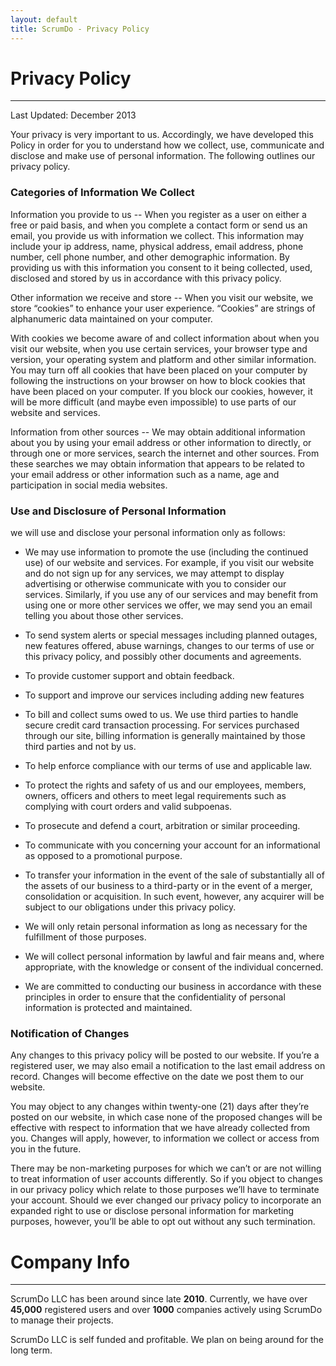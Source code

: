 ```yaml
---
layout: default
title: ScrumDo - Privacy Policy
---
```



# Privacy Policy
----


Last Updated: December 2013

Your privacy is very important to us. Accordingly, we have developed this Policy in order for you to understand how we collect, use, communicate and disclose and make use of personal information. The following outlines our privacy policy.


### Categories of Information We Collect

Information you provide to us -- When you register as a user on either a free or paid basis, and when you complete a contact form or send us an email, you provide us with information we collect. This information may include your ip address, name, physical address, email address, phone number, cell phone number, and other demographic information.  By providing us with this information you consent to it being collected, used, disclosed and stored by us in accordance with this privacy policy.

Other information we receive and store -- When you visit our website, we store “cookies” to enhance your user experience.  “Cookies” are strings of alphanumeric data maintained on your computer.

With cookies we become aware of and collect information about when you visit our website, when you use certain services, your browser type and version, your operating system and platform and other similar information. You may turn off all cookies that have been placed on your computer by following the instructions on your browser on how to block cookies that have been placed on your computer. If you block our cookies, however, it will be more difficult (and maybe even impossible) to use parts of our website and services.

Information from other sources -- We may obtain additional information about you by using your email address or other information to directly, or through one or more services, search the internet and other sources. From these searches we may obtain information that appears to be related to your email address or other information such as a name, age and participation in social media websites.

### Use and Disclosure of Personal Information

we will use and disclose your personal information only as follows:

* We may use information to promote the use (including the continued use) of our website and services. For example, if you visit our website and do not sign up for any services, we may attempt to display advertising or otherwise communicate with you to consider our services. Similarly, if you use any of our services and may benefit from using one or more other services we offer, we may send you an email telling you about those other services.

* To send system alerts or special messages including planned outages, new features offered, abuse warnings, changes to our terms of use or this privacy policy, and possibly other documents and agreements.

* To provide customer support and obtain feedback.

* To support and improve our services including adding new features 

* To bill and collect sums owed to us.  We use third parties to handle secure credit card transaction processing.  For services purchased through our site, billing information is generally maintained by those third parties and not by us.

* To help enforce compliance with our terms of use and applicable law.

* To protect the rights and safety of us and our employees, members, owners, officers and others
to meet legal requirements such as complying with court orders and valid subpoenas.

* To prosecute and defend a court, arbitration or similar proceeding.

* To communicate with you concerning your account for an informational as opposed to a promotional purpose.

* To transfer your information in the event of the sale of substantially all of the assets of our business to a third-party or in the event of a merger, consolidation or acquisition.  In such event, however, any acquirer will be subject to our obligations under this privacy policy.

* We will only retain personal information as long as necessary for the fulfillment of those purposes.

* We will collect personal information by lawful and fair means and, where appropriate, with the knowledge or consent of the individual concerned.

* We are committed to conducting our business in accordance with these principles in order to ensure that the confidentiality of personal information is protected and maintained.


### Notification of Changes

Any changes to this privacy policy will be posted to our website. If you’re a registered user, we may also email a notification to the last email address on record. Changes will become effective on the date we post them to our website.

You may object to any changes within twenty-one (21) days after they’re posted on our website, in which case none of the proposed changes will be effective with respect to information that we have already collected from you. Changes will apply, however, to information we collect or access from you in the future.

There may be non-marketing purposes for which we can’t or are not willing to treat information of user accounts differently.  So if you object to changes in our privacy policy which relate to those purposes we’ll have to terminate your account.  Should we ever changed our privacy policy to incorporate an expanded right to use or disclose personal information for marketing purposes, however, you’ll be able to opt out without any such termination.





# Company Info 
----

ScrumDo LLC has been around since late **2010**.  Currently, we have over **45,000** registered users and over **1000** companies actively using ScrumDo to manage their projects.  

ScrumDo LLC is self funded and profitable.  We plan on being around for the long term.







